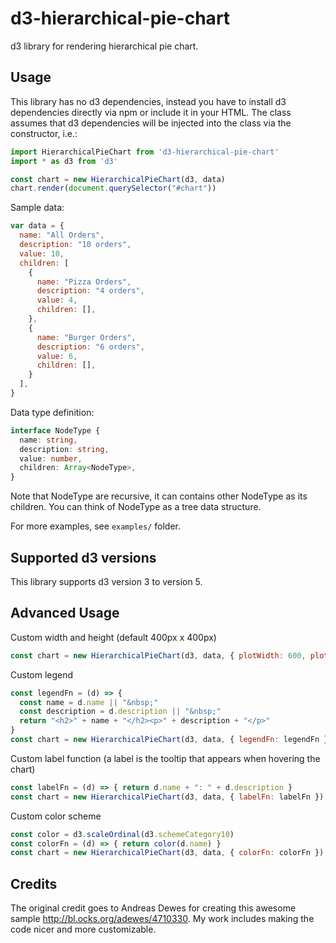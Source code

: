 d3-hierarchical-pie-chart
=========================

d3 library for rendering hierarchical pie chart.

## Usage

This library has no d3 dependencies, instead you have to install d3 
dependencies directly via npm or include it in your HTML. The class assumes
that d3 dependencies will be injected into the class via the constructor, i.e.:

```javascript
import HierarchicalPieChart from 'd3-hierarchical-pie-chart'
import * as d3 from 'd3'

const chart = new HierarchicalPieChart(d3, data)
chart.render(document.querySelector("#chart"))
```

Sample data:

```javascript
var data = {
  name: "All Orders",
  description: "10 orders",
  value: 10,
  children: [
    {
      name: "Pizza Orders",
      description: "4 orders",
      value: 4,
      children: [],
    },
    {
      name: "Burger Orders",
      description: "6 orders",
      value: 6,
      children: [],
    }
  ],
}
```

Data type definition:

```typescript
interface NodeType {
  name: string,
  description: string,
  value: number,
  children: Array<NodeType>,
}
```

Note that NodeType are recursive, it can contains other NodeType as its 
children. You can think of NodeType as a tree data structure.

For more examples, see `examples/` folder.

## Supported d3 versions

This library supports d3 version 3 to version 5.

## Advanced Usage

Custom width and height (default 400px x 400px)

```javascript
const chart = new HierarchicalPieChart(d3, data, { plotWidth: 600, plotHeight: 600})
```

Custom legend

```javascript
const legendFn = (d) => {
  const name = d.name || "&nbsp;"
  const description = d.description || "&nbsp;"
  return "<h2>" + name + "</h2><p>" + description + "</p>"
}
const chart = new HierarchicalPieChart(d3, data, { legendFn: legendFn })
```

Custom label function (a label is the tooltip that appears when hovering the chart)

```javascript
const labelFn = (d) => { return d.name + ": " + d.description }
const chart = new HierarchicalPieChart(d3, data, { labelFn: labelFn })
```

Custom color scheme

```javascript
const color = d3.scaleOrdinal(d3.schemeCategory10)
const colorFn = (d) => { return color(d.name) }
const chart = new HierarchicalPieChart(d3, data, { colorFn: colorFn })
```

## Credits

The original credit goes to Andreas Dewes for creating this awesome sample
http://bl.ocks.org/adewes/4710330. My work includes making the code nicer
and more customizable.

